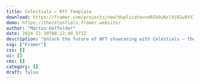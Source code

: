 ```yaml
---
title: Celestials — Nft Template
download: https://framer.com/projects/new?duplicate=noRSk9uNzl9jB2w8YX1C&via=hoffedesign&duplicateType=siteTemplate
demo: https://thecelestials.framer.website/
author: "Martin Hoffelder"
date: 2024-11-30T08:22:40.973Z
description: "Unlock the future of NFT showcasing with Celestials – the ultimate free website template crafted in Framer. Seamlessly present your unique NFT collection in a stunning, user-friendly interface that captivates and converts."
ssg: ["Framer"]
css: []
ui: []
cms: []
category: []
draft: false
---
```

